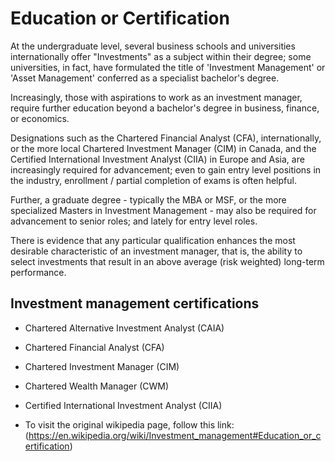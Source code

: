 # Education or Certification
At the undergraduate level, several business schools and universities internationally offer "Investments" as a subject within their degree; some universities, in fact, have formulated the title of 'Investment Management' or 'Asset Management' conferred as a specialist bachelor's degree.

Increasingly, those with aspirations to work as an investment manager, require further education beyond a bachelor's degree in business, finance, or economics.

Designations such as the Chartered Financial Analyst (CFA), internationally, or the more local Chartered Investment Manager (CIM) in Canada, and the Certified International Investment Analyst (CIIA) in Europe and Asia, are increasingly required for advancement; even to gain entry level positions in the industry, enrollment / partial completion of exams is often helpful.

Further, a graduate degree - typically the MBA or MSF, or the more specialized Masters in Investment Management - may also be required for advancement to senior roles; and lately for entry level roles.

There is evidence that any particular qualification enhances the most desirable characteristic of an investment manager, that is, the ability to select investments that result in an above average (risk weighted) long-term performance.

## Investment management certifications
- Chartered Alternative Investment Analyst (CAIA)
- Chartered Financial Analyst (CFA)
- Chartered Investment Manager (CIM)
- Chartered Wealth Manager (CWM)
- Certified International Investment Analyst (CIIA)

- To visit the original wikipedia page, follow this link: (https://en.wikipedia.org/wiki/Investment_management#Education_or_certification)
